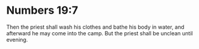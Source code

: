 # Numbers 19:7

Then the priest shall wash his clothes and bathe his body in water, and afterward he may come into the camp. But the priest shall be unclean until evening.
